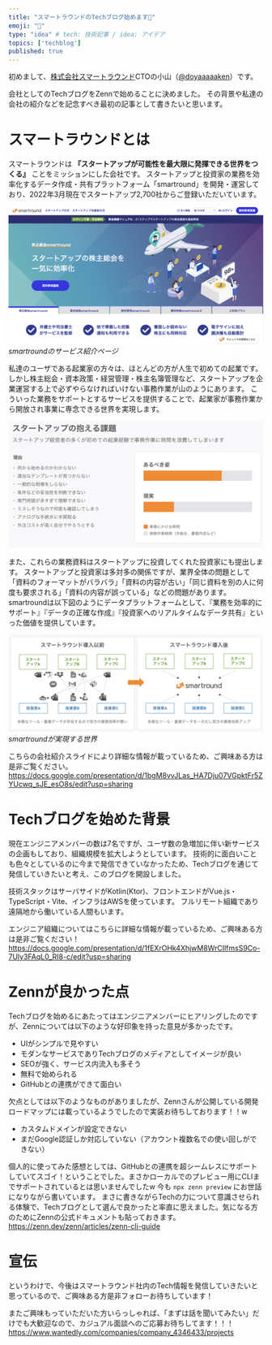 ```yaml
---
title: "スマートラウンドのTechブログ始めます🚀"
emoji: "🚀"
type: "idea" # tech: 技術記事 / idea: アイデア
topics: ['techblog']
published: true
---
```


初めまして、[株式会社スマートラウンド](https://jp.smartround.com/)CTOの小山（[@doyaaaaaken](https://twitter.com/doyaaaaaken)）です。

会社としてのTechブログをZennで始めることに決めました。
その背景や私達の会社の紹介などを記念すべき最初の記事として書きたいと思います。

# スマートラウンドとは

スマートラウンドは **『スタートアップが可能性を最大限に発揮できる世界をつくる』** ことをミッションにした会社です。
スタートアップと投資家の業務を効率化するデータ作成・共有プラットフォーム「smartround」を開発・運営しており、2022年3月現在でスタートアップ2,700社からご登録いただいています。

![smartround](/images/article1/lp.png)
*smartroundのサービス紹介ページ*

私達のユーザである起業家の方々は、ほとんどの方が人生で初めての起業です。
しかし株主総会・資本政策・経営管理・株主名簿管理など、スタートアップを企業運営する上で必ずやらなければいけない事務作業が山のようにあります。
こういった業務をサポートとするサービスを提供することで、起業家が事務作業から開放され事業に専念できる世界を実現します。

![スタートアップの課題](/images/article1/problem-of-startup.png)

また、これらの業務資料はスタートアップに投資してくれた投資家にも提出します。
スタートアップと投資家は多対多の関係ですが、業界全体の問題として「資料のフォーマットがバラバラ」「資料の内容が古い」「同じ資料を別の人に何度も要求される」「資料の内容が誤っている」などの問題があります。
smartroundは以下図のようにデータプラットフォームとして、『業務を効率的にサポート』『データの正確な作成』『投資家へのリアルタイムなデータ共有』といった価値を提供しています。

![smartroundが実現する世界](/images/article1/data-platform.png)
*smartroundが実現する世界*

こちらの会社紹介スライドにより詳細な情報が載っているため、ご興味ある方は是非ご覧ください。
https://docs.google.com/presentation/d/1bgM8vvJLas_HA7Dju07VGpktFr5ZYUcwq_sJE_esO8s/edit?usp=sharing

# Techブログを始めた背景

現在エンジニアメンバーの数は7名ですが、ユーザ数の急増加に伴い新サービスの企画もしており、組織規模を拡大しようとしています。
技術的に面白いことも色々としているのに今まで発信できていなかったため、Techブログを通じて発信していきたいと考え、このブログを開設しました。

技術スタックはサーバサイドがKotlin(Ktor)、フロントエンドがVue.js・TypeScript・Vite、インフラはAWSを使っています。
フルリモート組織であり遠隔地から働いている人間もいます。

エンジニア組織についてはこちらに詳細な情報が載っているため、ご興味ある方は是非ご覧ください！
https://docs.google.com/presentation/d/1fEXrOHk4XhjwM8WrCIlfmsS9Co-7Uly3FAqL0_RI8-c/edit?usp=sharing

# Zennが良かった点

Techブログを始めるにあたってはエンジニアメンバーにヒアリングしたのですが、Zennについては以下のような好印象を持った意見が多かったです。

* UIがシンプルで見やすい
* モダンなサービスでありTechブログのメディアとしてイメージが良い
* SEOが強く、サービス内流入も多そう
* 無料で始められる
* GitHubとの連携ができて面白い

欠点としては以下のようなものがありましたが、Zennさんが公開している開発ロードマップには載っているようでしたので実装お待ちしております！！w

* カスタムドメインが設定できない
* まだGoogle認証しか対応していない（アカウント複数名での使い回しができない）

個人的に使ってみた感想としては、GitHubとの連携を超シームレスにサポートしていてスゴイ！ということでした。まさかローカルでのプレビュー用にCLIまでサポートされているとは思いませんでしたw
今も `npx zenn preview` にお世話になりながら書いています。
まさに書きながらTechの力について意識させられる体験で、Techブログとして選んで良かったと率直に思えました。気になる方のためにZennの公式ドキュメントも貼っておきます。
https://zenn.dev/zenn/articles/zenn-cli-guide


# 宣伝

というわけで、今後はスマートラウンド社内のTech情報を発信していきたいと思っているので、ご興味ある方是非フォローお待ちしています！

またご興味もっていただいた方いらっしゃれば、「まずは話を聞いてみたい」だけでも大歓迎なので、カジュアル面談へのご応募お待ちしてます！！！
https://www.wantedly.com/companies/company_4346433/projects
